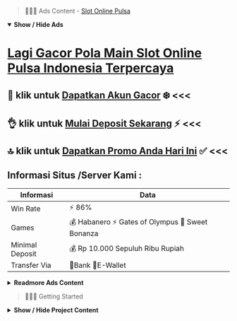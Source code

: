 > :red_circle::red_circle::red_circle: Ads Content - [Slot Online Pulsa](https://atom.io/packages/slot-online-pulsa)

<details open><summary><b>Show / Hide Ads</b></summary>

# [Lagi Gacor Pola Main Slot Online Pulsa Indonesia Terpercaya](https://atom.io/packages/slot-online-pulsa)
## :gift: klik untuk [Dapatkan Akun Gacor](https://golinkurl.github.io/) :snowflake: <<< 
## :ok_hand: klik untuk [Mulai Deposit Sekarang](https://golinkurl.github.io/promo/) :zap: <<< 
## :top: klik untuk [Dapatkan Promo Anda Hari Ini](https://golinkurl.github.io/promo/) :white_check_mark: <<< 

## Informasi Situs /Server Kami : 

| Informasi  | Data |
| ------------- | ------------- |
| Win Rate  | ⚡ 86% |
| Games  | 💰 Habanero ⚡ Gates of Olympus 🔱 Sweet Bonanza |
| Minimal Deposit  | 💰 Rp 10.000 Sepuluh Ribu Rupiah |
| Transfer Via  | 🏅Bank 🏅E-Wallet |

<details><summary><b>Readmore Ads Content</b></summary>

## Table Of Content
- [Cara Deposit Info Slot Gacor Hari Ini](#info-slot-gacor-hari-ini)
- [Bocoran Gacor Permainan Slot Online](#permainan-slot-online)
- [Ketahui Info Bocoran Slot Gacor Hari Ini](#bocoran-slot-gacor-hari-ini)
- [Winrate Tinggi Slot Olympus](#slot-olympus)
- [Situs Terpercaya Bocoran Slot Gacor Hari Ini](#bocoran-slot-gacor-hari-ini)
- [Agen Toto Agentotoplay](#agentotoplay)
- [Hack Apk Agen Toto Play](#agen-toto-play)
- [Download Apk Link Slot Gacor 2022](#link-slot-gacor-2022)
- [Info Terbaik Permainan Slot Sweet Bonanza](#permainan-slot-sweet-bonanza)
- [Hack Apk Permainan Slot Online](#permainan-slot-online)

## Info Slot Gacor Hari Ini
Mengontrol Emosi Kebanyakan orang mampu mengontrol emosi di tatkala bermain taruhan hanya laksana hiburan semata. Akan tetapi jika kalian sudah naik sekali saat permainan kalian sudah start lepas lagam maka sudah per bukan sabaran. Sebab jika sudah larut pada emosi, keputusan yang diambil tentu tak dari pandangan matang.
## Permainan Slot Online
Apa itu RTP dalam slot? RTP maupun dikenal serta sebutan Return to Player ialah sebuah nilai waktu game slot online yang dipakai untuk menunjukkan besaran nominal yang dapat pula didapatkan member pada saat menyetel taruhan. Semakin besar nilai RTP, semakin hebat pula nominal yang mampu didapat pemain. Game slot online sama RTP hebat dikenal terus sama nama game slot gacor.
## Bocoran Slot Gacor Hari Ini
Agar anda mampu mendekatkan keunggulan pada bermain judi slot online, bahwa tersedia salah tunggal tips yang saudara sanggup ikuti diantaranya merupakan memainkan situs lot gacor dangampang berhasil paling gacor serta RTP tertinggi. Berikut ini kita hendak bagikan Daftar Game Judi Slot Paling Gacor diantaranya adalah:
## Slot Olympus
Memilih Agen Slot Resmi, Dalam sanggup memperoleh kedatangan yang besar, Saudara tidak sanggup bermain dalam sembarangan agen judi slot online. Hanya dekat situs layanan slot pilihan beserta formal lalu akan memberikan saudara keahlian bermain yang jauh kian menyenangkan serta profitabel untuk para pemain. Dengan menyortir pada situs formal mereka bukan akan menipu Saudara pada saat bermain. Justru sebaliknya, Kamu hendak dilayani sama patut begitu permainan pada situs judi online agentotoplay.
## Bocoran Slot Gacor Hari Ini
Bermain Pada Waktu yang Hoki Memilih agar permainan pertunjukan taruhan slot di saat yang dapat bawa keberuntungan menjadi bagian penting jua wajib kamu pelajari. Ada tidak sedikit yang berkeyakinan jika kurun mematok kemujuran pula karena karenanya Kamu layak kerekau ingat bilamana sebetulnya saat yang tepat untuk mampu permainan mainan slot biar bisa dapat ketangkasan yang kian mudah.
## Agentotoplay
Saat ini mampu dilihat seandainya saudara menyeleksi permainan dekat situs slot gacor pula mudah berhasil yang sudah memperoleh lisensi untuk semua pertunjukan slot online yang dalam sediakan, hingga kamu hendak meraih banyak ketangguhan setiap harinya, salah tunggal kedatangan yang sanggup kamu dapatkan jarang lain yakni bonus new member 100% pada dada mampu beli spin, terdapat banyak situs slot online yang menyediakan bonus new member 100%
## Agen Toto Play
Selamat ada pada agen toto play situs judi slot online paling gacor tahun ini. Kami sedia untuk memberikan keselamatan serta kesegaran waktu permainan judi online, salah satunya yang paling tidak sedikit dicari yaitu menyuguhkan ratusan game slot gacor.
## Link Slot Gacor 2022
Tentukan Tujuan Kalau hanya saja coba-coba tanpa berharap mengambil JP lebih baik sejak dari pertunjukan klasik umumnya kuantitas reels tidak sekali banyak. Permainan serta 3 reels 5 pay line cocok untuk newbie lakukan belajar rahasia biar selesai menaklukkan terjemahan progresif. Gambling machines merupakan taruhan paling payu dalam Indonesia beda tema berlainan serta kuantitas pay line dan gulungannya.
## Permainan Slot Sweet Bonanza
Pilih Situs Togel Deposit 10rb, Pertama, carilah dulu wadah mencagar yakni ialah Situs Judi Togel Deposit 10rb. Karena lagi ada ternyata masa ini ini sebuah situs judi togel yang mematok minimal deposit hebat maka tak terjangkau. Kalau menunjuk Situs Togel Deposit Termurah artinya saudara tak hendak terbebani serta biaya. Nominal segitu tentu terengkuh kan?

## Permainan Slot Online
Agentotoplay menyediakan  game roulette indonesia sama provider terbanyak. Roulette online ialah mainan yang meruyup family casino onnline pula sangat disukai tidak sedikit Anggota karena dari trik bermain nya layak mudah. Di samping itu, mainan rolet online ini memiliki kesempatan mendapatkan bayaran yang tinggi andaikan bola berhenti dekat angka yang kalian pasang. Soalnya setiap nomor ataupun kualitas taruhan roulette online memiliki nilai pelunasan itu sendiri maka kalian dapat mampu skandal bermain nya dekat situs terpercaya kami.
Sebelum kalian sampai ke selama Pembahasan maupun  pengertian tenggang bermain roulette online yang udah kami sediakan,  pastikan kamu sudah daftar Roulatte online lalu bercampur pakai kami beserta telah punya user id maka password agar bermain. Prioritas kami yang paling terbaik diartikan sebagai memberikan kepercayaan serta keselesaan anda waktu permainan roulette online dekat agentotoplay.


</details>

</details>

> :red_circle::red_circle::red_circle: Getting Started

<details><summary><b>Show / Hide Project Content</b></summary>

#  Project Name / Title : 
ATPEngine Project #29
##  Getting Started : 
These instructions will get you a copy of the project up and running on your local machine for development and testing purposes. See deployment for notes on how to deploy the project on a live system.

##  Installation for ATPEngine Project #29 : 
A step by step guide that will tell you how to get the development environment up and running.
<ul><li>How to install #1</li><li>How to install #2</li><li>How to install #3</li><li>How to install #4</li><li>How to install #5</li><li>How to install #6</li></ul>

##  Usage : 
A few examples of useful commands and/or tasks.
<ul><li>Usage #1</li><li>Usage  #2</li><li>Usage  #3</li><li>Usage #4</li><li>Usage  #5</li><li>Usage  #6</li></ul>

##  Ads Links : 
Get To Know about our other ads.


[Slot Jos New Member 100](https://atom.io/packages/slot-jos)

[Slot Terpercaya 2021 Ter Sensasional](https://atom.io/packages/slot-terpercaya-2021)

[Bo Slot Terbaik Gampang Jackpot](https://atom.io/packages/bo-slot-terbaik)

[Situs Gacor Slot Paling Gacor](https://atom.io/packages/situs-gacor-slot)

[Slot Judi Online Lagi Viral](https://atom.io/packages/slot-judi-online)

[Habanero Slot Server Indonesia](https://atom.io/packages/habanero-slot)

##  Additional Project That Can Be Usefull : 
Get To Know about our other projects.


[ATPEngine Project #58](https://atom.io/packages/atpengine-project-58)

[ATPEngine Project #36](https://atom.io/packages/atpengine-project-36)

[ATPEngine Project #38](https://atom.io/packages/atpengine-project-38)

[ATPEngine Project #91](https://atom.io/packages/atpengine-project-91)

[ATPEngine Project #63](https://atom.io/packages/atpengine-project-63)

[ATPEngine Project #3](https://atom.io/packages/atpengine-project-3)

[ATPEngine Project #20](https://atom.io/packages/atpengine-project-20)

##  Master Project : 
Incase you want to know more about our master project, please visit [ATPEngine Home Project](https://atom.io/packages/atpengine-home-project)

</details>
